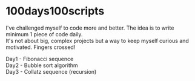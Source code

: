 # 100days100scripts
I've challenged myself to code more and better. The idea is to write minimum 1 piece of code daily.<br>
It's not about big, complex projects but a way to keep myself curious and motivated. Fingers crossed!

Day1 - Fibonacci sequence
<br>
Day2 - Bubble sort algorithm
<br>
Day3 - Collatz sequence (recursion)
